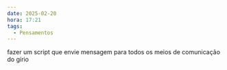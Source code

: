 ```yaml
---
date: 2025-02-20
hora: 17:21
tags:
  - Pensamentos
---
```

fazer um script que envie mensagem para todos os meios de comunicação do gírio



